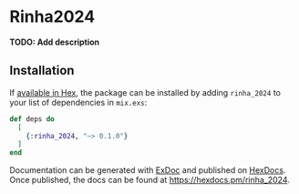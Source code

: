 # Rinha2024

**TODO: Add description**

## Installation

If [available in Hex](https://hex.pm/docs/publish), the package can be installed
by adding `rinha_2024` to your list of dependencies in `mix.exs`:

```elixir
def deps do
  [
    {:rinha_2024, "~> 0.1.0"}
  ]
end
```

Documentation can be generated with [ExDoc](https://github.com/elixir-lang/ex_doc)
and published on [HexDocs](https://hexdocs.pm). Once published, the docs can
be found at <https://hexdocs.pm/rinha_2024>.

